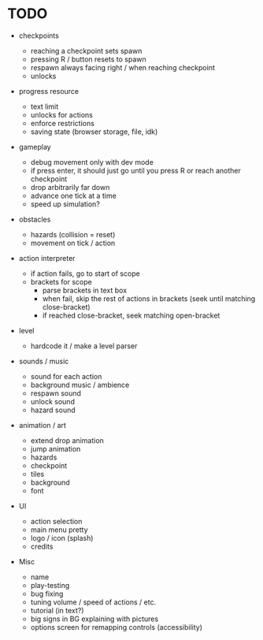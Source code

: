 # TODO

- checkpoints
    - reaching a checkpoint sets spawn
    - pressing R / button resets to spawn
    - respawn always facing right / when reaching checkpoint
    - unlocks
- progress resource
    - text limit
    - unlocks for actions
    - enforce restrictions
    - saving state (browser storage, file, idk)
- gameplay
    - debug movement only with dev mode
    - if press enter, it should just go until you press R or reach another checkpoint
    - drop arbitrarily far down
    - advance one tick at a time
    - speed up simulation?
- obstacles
    - hazards (collision = reset)
    - movement on tick / action
- action interpreter
    - if action fails, go to start of scope
    - brackets for scope
        - parse brackets in text box
        - when fail, skip the rest of actions in brackets (seek until matching close-bracket)
        - if reached close-bracket, seek matching open-bracket
- level
    - hardcode it / make a level parser

- sounds / music
    - sound for each action
    - background music / ambience
    - respawn sound
    - unlock sound
    - hazard sound
- animation / art
    - extend drop animation
    - jump animation
    - hazards
    - checkpoint
    - tiles
    - background
    - font
- UI
    - action selection
    - main menu pretty
    - logo / icon (splash)
    - credits
- Misc
    - name
    - play-testing
    - bug fixing
    - tuning volume / speed of actions / etc.
    - tutorial (in text?)
    - big signs in BG explaining with pictures
    - options screen for remapping controls (accessibility)

